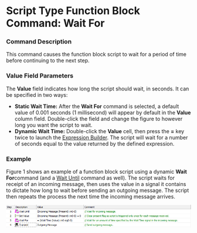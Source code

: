 # Script Type Function Block Command: Wait For

### Command Description

This command causes the function block script to wait for a period of time before continuing to the next step.

### Value Field Parameters

The **Value** field indicates how long the script should wait, in seconds. It can be specified in two ways:

* **Static Wait Time:** After the **Wait For** command is selected, a default value of 0.001 seconds (1 millisecond) will appear by default in the **Value** column field. Double-click the field and change the figure to however long you want the script to wait.
* **Dynamic Wait Time:** Double-click the **Value** cell, then press the **=** key twice to launch the [Expression Builder](../../../../../shared-features-in-vehicle-spy/shared-features-expression-builder.md). The script will wait for a number of seconds equal to the value returned by the defined expression.

### Example

Figure 1 shows an example of a function block script using a dynamic **Wait For**command (and a [Wait Until](script-type-function-block-command-wait-until.md) command as well). The script waits for receipt of an incoming message, then uses the value in a signal it contains to dictate how long to wait before sending an outgoing message. The script then repeats the process the next time the incoming message arrives.

![Figure 1: Example using the Wait For and Wait Until commands.](../../../../../.gitbook/assets/fb_wait_for.gif)
